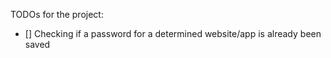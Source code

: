 TODOs for the project:

- [] Checking if a password for a determined website/app is already been saved


